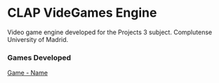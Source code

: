 # CLAP VideGames Engine
Video game engine developed for the Projects 3 subject.
Complutense University of Madrid.

### Games Developed
[Game - Name](https://github.com/CLAP-VideoGames/CLAPGame)
